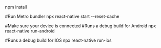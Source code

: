 npm install

#Run Metro bundler
npx react-native start --reset-cache

#Make sure your device is connected
#Runs a debug build for Android
npx react-native run-android

#Runs a debug build for IOS
npx react-native run-ios
